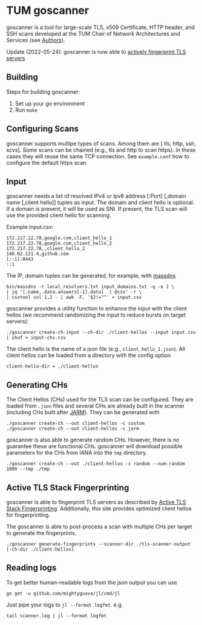 # TUM goscanner

goscanner is a tool for large-scale TLS, x509 Certificate, HTTP header, 
and SSH scans developed at the TUM Chair of Network Architectures and Services (see [Authors](./AUTHORS.md)).

Update (2022-05-24): goscanner is now able to [actively fingerprint TLS servers](https://active-tls-fingerprinting.github.io)

## Building

Steps for building goscanner:

1. Set up your go environment
2. Run `make`

## Configuring Scans

goscanner supports multipe types of scans. Among them are [ tls, http, ssh, scvs].
Some scans can be chained (e.g., tls and http to scan https). 
In these cases they will reuse the same TCP connection.
See `example.conf` how to configure the default https scan.

## Input

goscanner needs a list of resolved IPv4 or Ipv6 address [:Port] [,domain name [,client hello]] tuples as input.
The domain and  client hello is optional. 
If a domain is present, it will be used as SNI.
If present, the TLS scan will use the provided client hello for scanning.

Example input.csv:

    172.217.22.78,google.com,client_hello_1
    172.217.22.78,google.com,client_hello_2
    172.217.22.78,,client_hello_2
    140.82.121.4,github.com
    [::1]:8443
    ::1

The IP, domain tuples can be generated, for example, with [massdns](https://github.com/blechschmidt/massdns)

    bin/massdns -r local_resolvers.txt input_domains.txt -q -o J \
    | jq '[.name,.data.answers[-1].data]  | @csv' -r \
    | csvtool col 1,2 - | awk -F, '$2!=""' > input.csv

goscanner provides a utility function to enhance the input with the client hellos 
(we recommend randomizing the input to reduce bursts on target servers):

    ./goscanner create-ch-input --ch-dir ./client-hellos --input input.csv | shuf > input-chs.csv

The client hello is the name of a json file (e.g., `client_hello_1.json`). 
All client hellos can be loaded from a directory with the config option

    client-hello-dir = ./client-hellos

## Generating CHs

The Client Hellos (CHs) used for the TLS scan can be configured.
They are loaded from `.json` files and several CHs are already built in the scanner (including CHs built after [JARM](https://github.com/salesforce/jarm)).
They can be generated with

    ./goscanner create-ch --out client-hellos -c custom
    ./goscanner create-ch --out client-hellos -c jarm

goscanner is also able to generate random CHs. However, there is no guarantee these are functional CHs.
goscanner will download possible parameters for the CHs from IANA into the `tmp` directory.

    ./goscanner create-ch --out ./client-hellos -c random --num-random 1000 --tmp ./tmp


## Active TLS Stack Fingerprinting

goscanner is able to fingerprint TLS servers as described by [Active TLS Stack Fingerprinting](https://active-tls-fingerprinting.github.io).
Additionally, this site provides optimized client hellos for fingerprinting.

The goscanner is able to post-process a scan with multiple CHs per target to generate the fingerprints.

    ./goscanner generate-fingerprints --scanner-dir ./tls-scanner-output [-ch-dir ./client-hellos]

## Reading logs

To get better human-readable logs from the json output you can use

    go get -u github.com/mightyguava/jl/cmd/jl
    
Just pipe your logs to `jl --format logfmt`. e.g.

    tail scanner.log | jl --format logfmt
